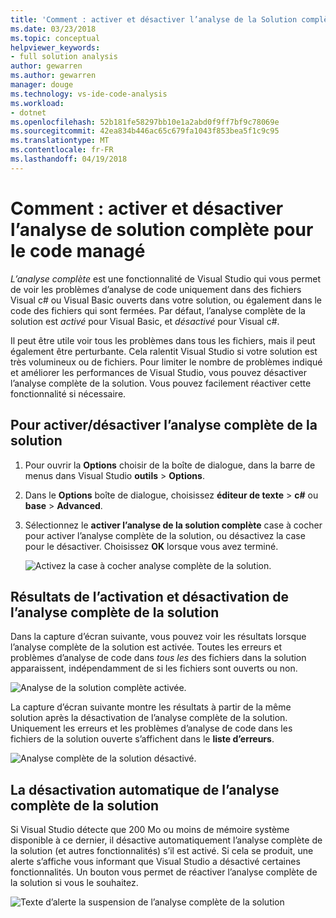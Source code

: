 ```yaml
---
title: 'Comment : activer et désactiver l’analyse de la Solution complète pour le Code managé'
ms.date: 03/23/2018
ms.topic: conceptual
helpviewer_keywords:
- full solution analysis
author: gewarren
ms.author: gewarren
manager: douge
ms.technology: vs-ide-code-analysis
ms.workload:
- dotnet
ms.openlocfilehash: 52b181fe58297bb10e1a2abd0f9ff7bf9c78069e
ms.sourcegitcommit: 42ea834b446ac65c679fa1043f853bea5f1c9c95
ms.translationtype: MT
ms.contentlocale: fr-FR
ms.lasthandoff: 04/19/2018
---
```

# <a name="how-to-enable-and-disable-full-solution-analysis-for-managed-code"></a>Comment : activer et désactiver l’analyse de solution complète pour le code managé

*L’analyse complète* est une fonctionnalité de Visual Studio qui vous permet de voir les problèmes d’analyse de code uniquement dans des fichiers Visual c# ou Visual Basic ouverts dans votre solution, ou également dans le code des fichiers qui sont fermées. Par défaut, l’analyse complète de la solution est *activé* pour Visual Basic, et *désactivé* pour Visual c#.

Il peut être utile voir tous les problèmes dans tous les fichiers, mais il peut également être perturbante. Cela ralentit Visual Studio si votre solution est très volumineux ou de fichiers. Pour limiter le nombre de problèmes indiqué et améliorer les performances de Visual Studio, vous pouvez désactiver l’analyse complète de la solution. Vous pouvez facilement réactiver cette fonctionnalité si nécessaire.

## <a name="to-toggle-full-solution-analysis"></a>Pour activer/désactiver l’analyse complète de la solution

1. Pour ouvrir la **Options** choisir de la boîte de dialogue, dans la barre de menus dans Visual Studio **outils** > **Options**.

1. Dans le **Options** boîte de dialogue, choisissez **éditeur de texte** > **c#** ou **base**  >   **Advanced**.

1. Sélectionnez le **activer l’analyse de la solution complète** case à cocher pour activer l’analyse complète de la solution, ou désactivez la case pour le désactiver. Choisissez **OK** lorsque vous avez terminé.

    ![Activez la case à cocher analyse complète de la solution.](../code-quality/media/options-enable-full-solution-analysis.png)

## <a name="results-of-enabling-and-disabling-full-solution-analysis"></a>Résultats de l’activation et désactivation de l’analyse complète de la solution

Dans la capture d’écran suivante, vous pouvez voir les résultats lorsque l’analyse complète de la solution est activée. Toutes les erreurs et problèmes d’analyse de code dans *tous les* des fichiers dans la solution apparaissent, indépendamment de si les fichiers sont ouverts ou non.

![Analyse de la solution complète activée.](../code-quality/media/fsa_enabled.png)

La capture d’écran suivante montre les résultats à partir de la même solution après la désactivation de l’analyse complète de la solution. Uniquement les erreurs et les problèmes d’analyse de code dans les fichiers de la solution ouverte s’affichent dans le **liste d’erreurs**.

![Analyse complète de la solution désactivé.](../code-quality/media/fsa_disabled.png)

## <a name="automatically-disable-full-solution-analysis"></a>La désactivation automatique de l’analyse complète de la solution

Si Visual Studio détecte que 200 Mo ou moins de mémoire système disponible à ce dernier, il désactive automatiquement l’analyse complète de la solution (et autres fonctionnalités) s’il est activé. Si cela se produit, une alerte s’affiche vous informant que Visual Studio a désactivé certaines fonctionnalités. Un bouton vous permet de réactiver l’analyse complète de la solution si vous le souhaitez.

![Texte d’alerte la suspension de l’analyse complète de la solution](../code-quality/media/fsa_alert.png)